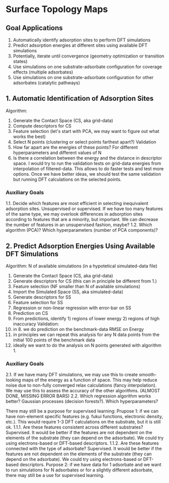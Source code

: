 # Surface Topology Maps


## Goal Applications
1. Automatically identify adsorption sites to perform DFT simulations
2. Predict adsorption energies at different sites using available DFT simulations
3. Potentially, iterate until convergence (geometry optimization or transition states)
4. Use simulations on one substrate-adsorbate configuration for coverage effects (multiple adsorbates)
5. Use simulations on one substrate-adsorbate configuration for other adsorbates (catalytic pathways)

## 1. Automatic Identification of Adsorption Sites
Algorithm:
1. Generate the Contact Space (CS, aka grid-data)
2. Compute descriptors for CS
3. Feature selection (let's start with PCA, we may want to figure out what works the best)
4. Select N points (clustering or select points farthest apart?)
Validation 
1. How far apart are the energies of these points? For different hyperparameters and different values of N
2. Is there a correlation between the energy and the distance in descriptor space.
I would try to run the validation tests on grid-data energies from interpolation of filtered-data. This allows to do faster tests and test more options. Once we have better ideas, we should test the same validation but running DFT calculations on the selected points.

### Auxiliary Goals
1.1. Decide which features are most efficient in selecting inequivalent adsorption sites. Unsupervised or supervised. If we have too many features of the same type, we may overlook differences in adsorption sites according to features that are a minority, but important. We can decrease the number of features in an unsupervised fashion, maybe? 
1.2. Which algorithm (PCA)? Which hyperparameters (number of PCA components)?

## 2. Predict Adsorption Energies Using Available DFT Simulations
Algorithm: N of available simulations (in a hypotetical simulated-data file)
1. Generate the Contact Space (CS, aka grid-data)
2. Generate descriptors for CS (this can in principle be different from 1.)
3. Feature selection (NF smaller than N of available simulations)
4. Import the Simulated Space (SS, aka simulated-data)
5. Generate descriptors for SS 
6. Feature selection for SS
7. Regression or non-linear regression with error-bar on SS
8. Prediction on CS
9. From predictions, identify 1) regions of lower energy 2) regions of high inaccuracy
Validation:
1. in 8. we do prediction on the benchmark-data RMSE on Energy
2. in principles we can repeat this analysis for any N data points from the initial 100 points of the benchmark data
3. ideally we want to do the analysis on N points generated with algorithm 1. 

### Auxiliary Goals
2.1. If we have many DFT simulations, we may use this to create smooth-looking maps of the energy as a function of space. This may help reduce noise due to non-fully converged relax calculations (fancy interpolation). We may use this to assess the accuracy of the other algorithms. (ALMOST DONE, MISSING ERROR BARS)
2.2. Which regression algorithm works better? Gaussian processes (decision forests?). Which hyperparameters? 

There may still be a purpose for supervised learning: 
Prupose 1: if we can have non-element specific features (e.g. fukui functions, electronic density, etc.). This would require 1-3 DFT calculations on the substrate, but it is still ok. 
1.1.1. Are these features consistent across different substrates? Supervised. It would be better if the features are not dependent on the elements of the substrate (they can depend on the adsorbate). We could try using electrons-based or DFT-based descriptors.
1.1.2. Are these features connected with the type of adsorbate? Supervised. It would be better if the features are not dependent on the elements of the substrate (they can depend on the adsorbate). We could try using electrons-based or DFT-based descriptors.
Purpose 2: if we have data for 1 adsorbate and we want to run simulations for N adsorbates or for a slightly different adsorbate, there may still be a use for supervised learning.